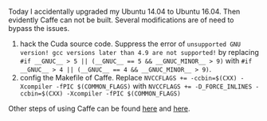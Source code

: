 Today I accidentally upgraded my Ubuntu 14.04 to Ubuntu 16.04. Then evidently Caffe can not be built. Several modifications are of need to bypass the issues. 

1. hack the Cuda source code. Suppress the error of `unsupported GNU version! gcc versions later than 4.9 are not supported!` by replacing `#if __GNUC__ > 5 || (__GNUC__ == 5 && __GNUC_MINOR__ > 9)` with `#if __GNUC__ > 4 || (__GNUC__ == 4 && __GNUC_MINOR__ > 9)`.
2. config the Makefile of Caffe. Replace `NVCCFLAGS += -ccbin=$(CXX) -Xcompiler -fPIC $(COMMON_FLAGS)` with `NVCCFLAGS += -D_FORCE_INLINES -ccbin=$(CXX) -Xcompiler -fPIC $(COMMON_FLAGS)`

Other steps of using Caffe can be found [here](http://joshua881228.webfactional.com/blog_set-up-caffe-on-ubuntu1404-64bitnvidia-gtx970mcuda70_55/) and [here](http://joshua881228.webfactional.com/blog_some-notes_140/).